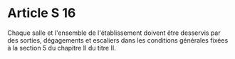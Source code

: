 # Article S 16

Chaque salle et l'ensemble de l'établissement doivent être desservis par des sorties, dégagements et escaliers dans les conditions générales fixées à la section 5 du chapitre II du titre II.
